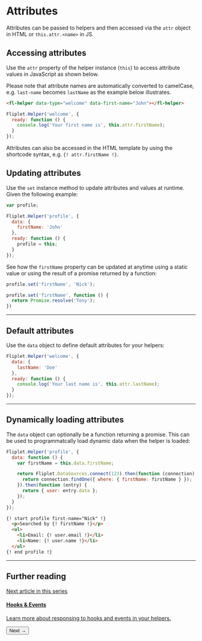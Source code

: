 # Attributes

Attributes can be passed to helpers and then accessed via the `attr` object in HTML or `this.attr.<name>` in JS.

## Accessing attributes

Use the `attr` property of the helper instance (`this`) to access attribute values in JavaScript as shown below.

Please note that attribute names are automatically converted to camelCase, e.g. `last-name` becomes `lastName` as the example below illustrates.

```html
<fl-helper data-type="welcome" data-first-name="John"></fl-helper>
```

```js
Fliplet.Helper('welcome', {
  ready: function () {
    console.log('Your first name is', this.attr.firstName);
  }
});
```

Attributes can also be accessed in the HTML template by using the shortcode syntax, e.g. `{! attr.firstName !}`.

## Updating attributes

Use the `set` instance method to update attributes and values at runtime. Given the following example:

```js
var profile;

Fliplet.Helper('profile', {
  data: {
    firstName: 'John'
  },
  ready: function () {
    profile = this;
  }
});
```

See how the `firstName` property can be updated at anytime using a static value or using the result of a promise returned by a function:

```js
profile.set('firstName', 'Nick');

profile.set('firstName', function () {
  return Promise.resolve('Tony');
})
```

---

## Default attributes

Use the `data` object to define default attributes for your helpers:

```js
Fliplet.Helper('welcome', {
  data: {
    lastName: 'Doe'
  },
  ready: function () {
    console.log('Your last name is', this.attr.lastName);
  }
});
```

---

## Dynamically loading attributes

The `data` object can optionally be a function returning a promise. This can be used to programmatcally load dynamic data when the helper is loaded:

```js
Fliplet.Helper('profile', {
  data: function () {
    var firstName = this.data.firstName;

    return Fliplet.DataSources.connect(123).then(function (connection) {
      return connection.findOne({ where: { firstName: firstName } });
    }).then(function (entry) {
      return { user: entry.data };
    });
  }
});
```

```html
{! start profile first-name="Nick" !}
  <p>Searched by {! firstName !}</p>
  <ul>
    <li>Email: {! user.email !}</li>
    <li>Name: {! user.name !}</li>
  </ul>
{! end profile !}
```

---

## Further reading

<section class="blocks alt">
  <a class="bl two" href="hooks.html">
    <div>
      <span class="pin">Next article in this series</span>
      <h4>Hooks &amp; Events</h4>
      <p>Learn more about responsing to hooks and events in your helpers.</p>
      <button>Next &rarr;</button>
    </div>
  </a>
</section>